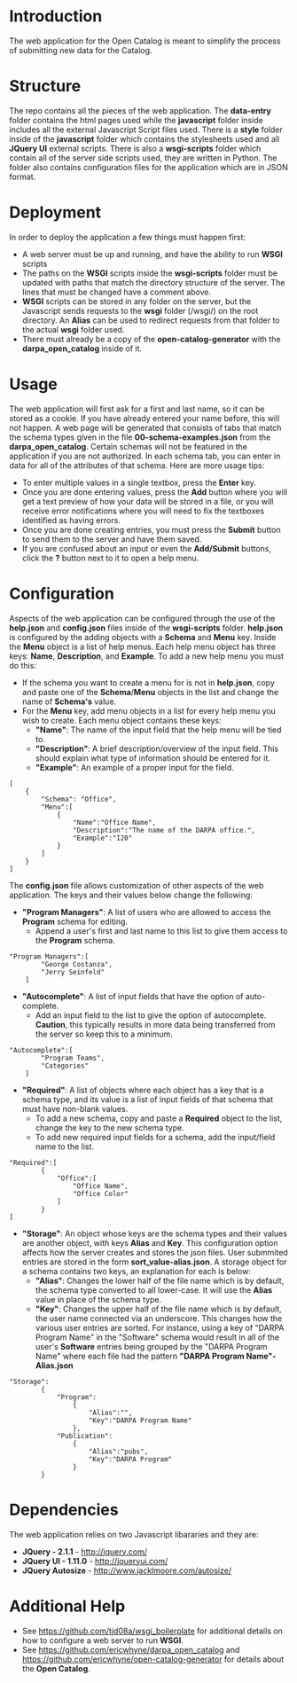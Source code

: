 # Introduction
The web application for the Open Catalog is meant to simplify the process of submitting new data for the Catalog.

# Structure
The repo contains all the pieces of the web application. The **data-entry** folder contains the html pages used while
the **javascript** folder inside includes all the external Javascript Script files used. There is a **style** folder inside of the **javascript**
folder which contains the stylesheets used and all **JQuery UI** external scripts. There is also a **wsgi-scripts** folder which contain all of the server side
scripts used, they are written in Python. The folder also contains configuration files for the application which are in JSON format.

# Deployment
In order to deploy the application a few things must happen first:
* A web server must be up and running, and have the ability to run **WSGI** scripts
* The paths on the **WSGI** scripts inside the **wsgi-scripts** folder must be updated
with paths that match the directory structure of the server. The lines that must be changed have a comment above.
* **WSGI** scripts can be stored in any folder on the server, but the Javascript sends requests to the **wsgi** 
folder (/wsgi/) on the root directory. An **Alias** can be used to redirect requests from that folder to the actual
**wsgi** folder used.
* There must already be a copy of the **open-catalog-generator** with the **darpa_open_catalog** inside of it.

# Usage
The web application will first ask for a first and last name, so it can be stored as a cookie. If you have already
entered your name before, this will not happen. A web page will be generated that consists of tabs that match the 
schema types given in the file **00-schema-examples.json** from the **darpa_open_catalog**. Certain schemas will
not be featured in the application if you are not authorized. In each schema tab, you can enter in data for
all of the attributes of that schema. Here are more usage tips:
* To enter multiple values in a single textbox, press the **Enter** key.
* Once you are done entering values, press the **Add** button where you will get a text preview of how your
data will be stored in a file, or you will receive error notifications where you will need to fix the textboxes
identified as having errors.
* Once you are done creating entries, you must press the **Submit** button to send them to the server and have 
them saved.
* If you are confused about an input or even the **Add/Submit** buttons, click the **?** button next to it
to open a help menu.

# Configuration
Aspects of the web application can be configured through the use of the **help.json** and **config.json** files
inside of the **wsgi-scripts** folder. **help.json** is configured by the adding objects with a **Schema** and **Menu**
key. Inside the **Menu** object is a list of help menus. Each help menu object has three keys: **Name**, **Description**, 
and **Example**. To add a new help menu you must do this:
* If the schema you want to create a menu for is not in **help.json**, copy and paste one of the **Schema**/**Menu** objects
in the list and change the name of **Schema's** value.
* For the **Menu** key, add menu objects in a list for every help menu you wish to create. Each menu object contains these keys:
  * **"Name"**: The name of the input field that the help menu will be tied to.
  * **"Description"**: A brief description/overview of the input field. This should explain what type of information should be entered for it.
  * **"Example"**: An example of a proper input for the field.

```
[
    {
        "Schema": "Office",
        "Menu":[
            {
                "Name":"Office Name",
                "Description":"The name of the DARPA office.",
                "Example":"I20"
            }
        ]
    }
]
```

The **config.json** file allows customization of other aspects of the web application. The keys and their values below change the following:
* **"Program Managers"**: A list of users who are allowed to access the **Program** schema for editing. 
  * Append a user's first and last name to this list to give them access to the **Program** schema.
```
"Program Managers":[
        "George Costanza",
        "Jerry Seinfeld"
    ]
```
* **"Autocomplete"**: A list of input fields that have the option of auto-complete.
  * Add an input field to the list to give the option of autocomplete. **Caution**, this typically results in more data being transferred from the server so keep this to a minimum.
```
"Autocomplete":[
        "Program Teams",
        "Categories"
    ]
```
* **"Required"**: A list of objects where each object has a key that is a schema type, and its value is a list of input fields of that schema that must have non-blank values.
  * To add a new schema, copy and paste a **Required** object to the list, change the key to the new schema type.
  * To add new required input fields for a schema, add the input/field name to the list.
```
"Required":[
        {
            "Office":[
                "Office Name",
                "Office Color"
            ]
        }
]
```
* **"Storage"**: An object whose keys are the schema types and their values are another object, with keys **Alias** and **Key**.
This configuration option affects how the server creates and stores the json files. User submmited entries are stored in the form **sort_value-alias.json**. A storage object for a schema contains two
keys, an explanation for each is below:
  * **"Alias"**: Changes the lower half of the file name which is by default, the schema type converted to all lower-case. It will use the **Alias** value in place of the schema type.
  * **"Key"**: Changes the upper half of the file name which is by default, the user name connected via an underscore. This changes how the various user entries are sorted. For instance, using a key of
  "DARPA Program Name" in the "Software" schema would result in all of the user's **Software** entries being grouped by the "DARPA Program Name" where each file had the pattern **"DARPA Program Name"-Alias.json**
```
"Storage":
        {
            "Program":
                {
                    "Alias":"",
                    "Key":"DARPA Program Name"
                },
            "Publication":
                {
                    "Alias":"pubs",
                    "Key":"DARPA Program"
                }
        }
```
  
# Dependencies
The web application relies on two Javascript libararies and they are:  
* **JQuery - 2.1.1** - http://jquery.com/
* **JQuery UI - 1.11.0** - http://jqueryui.com/
* **JQuery Autosize** - http://www.jacklmoore.com/autosize/

# Additional Help
* See https://github.com/tjd08a/wsgi_boilerplate for additional details on how to
configure a web server to run **WSGI**.
* See https://github.com/ericwhyne/darpa_open_catalog and 
https://github.com/ericwhyne/open-catalog-generator for details about the **Open
Catalog**.